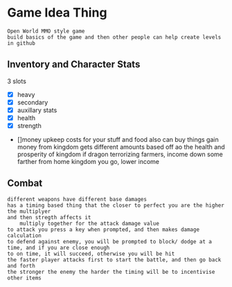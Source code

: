 # Game Idea Thing
    Open World MMO style game
    build basics of the game and then other people can help create levels in github
## Inventory and Character Stats
3 slots
- [x] heavy
- [x] secondary
- [x] auxillary
stats
- [x] health
- [x] strength
- []money
    upkeep costs for your stuff and food
    also can buy things
    gain money from kingdom
        gets different amounts based off ao the health and prosperity of kingdom
        if dragon terrorizing farmers, income down some
        farther from home kingdom you go, lower income
## Combat
    different weapons have different base damages
    has a timing based thing that the closer to perfect you are the higher the multiplyer
    and then stregth affects it
        multiply together for the attack damage value
    to attack you press a key when prompted, and then makes damage calculation
    to defend against enemy, you will be prompted to block/ dodge at a time, and if you are close enough 
    to on time, it will succeed, otherwise you will be hit
    the faster player attacks first to start the battle, and then go back and forth
    the stronger the enemy the harder the timing will be to incentivise other items